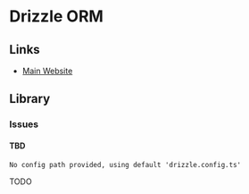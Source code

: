 # Drizzle ORM

<!--
https://github.com/ixahmedxi/noodle/tree/main/packages/db
https://github.com/openstatusHQ/openstatus/tree/main/packages/db
https://github.com/unkeyed/unkey/tree/main/packages/db
-->

## Links

- [Main Website](https://orm.drizzle.team)

## Library

### Issues

#### TBD

```log
No config path provided, using default 'drizzle.config.ts'
```

TODO
